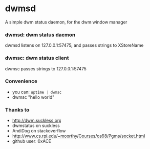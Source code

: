 # dwmsd
A simple dwm status daemon, for the dwm window manager

### dwmsd: dwm status daemon
dwmsd listens on 127.0.0.1:57475, and passes strings to XStoreName

### dwmsc: dwm status client
dwmsc passes strings to 127.0.0.1:57475

### Convenience
* you can: `uptime | dwmsc`
* dwmsc "hello world"

### Thanks to
* http://dwm.suckless.org
* dwmstatus on suckless
* AndiDog on stackoverflow
* http://www.cs.rpi.edu/~moorthy/Courses/os98/Pgms/socket.html
* github user: 0xACE
